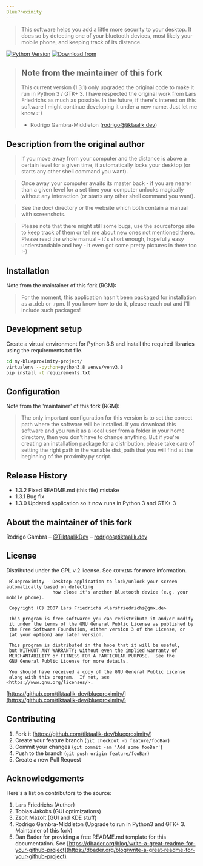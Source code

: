 ```yaml
---
BlueProximity
---
```

>This software helps you add a little more security to your
desktop. It does so by detecting one of your bluetooth devices, 
most likely your mobile phone, and keeping track of its distance. 

[![Python Version][python-image]][python-url]
[![Download from][github-downloads-image]][github-downloads-url]

>## Note from the maintainer of this fork ##
>This current version (1.3.1) only upgraded the original code to make it run in Python 3 / GTK+ 3.
I have respected the original work from Lars Friedrichs as much as possible.
In the future, if there's interest on this software I might continue developing it under a new name. Just let me know :-)
> - Rodrigo Gambra-Middleton (rodrigo@tiktaalik.dev)
## Description from the original author
>If you move away from your computer and the distance is above
a certain level for a 
given time, it automatically locks your desktop 
(or starts any other shell command you want).

>Once away your computer awaits its master back - if you are 
nearer than a given level for a set time your computer unlocks 
magically without any interaction 
(or starts any other shell command you want).

>See the doc/ directory or the website which both contain
a manual with screenshots.

>Please note that there might still some bugs, use the sourceforge 
site to keep track of them or tell me about new ones not mentioned 
there. 
>Please read the whole manual - it's short enough, hopefully easy 
understandable and hey - it even got some pretty pictures in there
too :-)

## Installation
Note from the maintainer of this fork (RGM):
>For the moment, this application hasn't been packaged for installation as a .deb or .rpm.
If you know how to do it, please reach out and I'll include such packages!

## Development setup

Create a virtual environment for Python 3.8 and install the 
required libraries using the requirements.txt file.

```sh
cd my-blueproximity-project/
virtualenv --python=python3.8 venvs/venv3.8
pip install -t requirements.txt
```

## Configuration
Note from the 'maintainer' of this fork (RGM):
>The only important configuration for this version is to set the correct path where the software will be installed.
If you download this software and you run it as a local user from a folder in your home directory,
then you don't have to change anything. But if you're creating an installation package for a distribution,
please take care of setting the right path in the variable dist_path that you will find at the beginning of the 
proximity.py script.

## Release History

* 1.3.2 Fixed README.md (this file) mistake
* 1.3.1 Bug fix
* 1.3.0 Updated application so it now runs in Python 3 and GTK+ 3

## About the maintainer of this fork

Rodrigo Gambra – [@TiktaalikDev](https://twitter.com/TiktaalikDev) – rodrigo@tiktaalik.dev

## License
Distributed under the GPL v.2 license. See ``COPYING`` for more information.

     Blueproximity - Desktop application to lock/unlock your screen automatically based on detecting
                     how close it's another Bluetooth device (e.g. your mobile phone).
    
     Copyright (C) 2007 Lars Friedrichs <larsfriedrichs@gmx.de>

     This program is free software: you can redistribute it and/or modify
     it under the terms of the GNU General Public License as published by
     the Free Software Foundation, either version 3 of the License, or
     (at your option) any later version.

     This program is distributed in the hope that it will be useful,
     but WITHOUT ANY WARRANTY; without even the implied warranty of
     MERCHANTABILITY or FITNESS FOR A PARTICULAR PURPOSE.  See the
     GNU General Public License for more details.

     You should have received a copy of the GNU General Public License
     along with this program.  If not, see <https://www.gnu.org/licenses/>.


[https://github.com/tiktaalik-dev/blueproximity/](https://github.com/tiktaalik-dev/blueproximity/)

## Contributing

1. Fork it (<https://github.com/tiktaalik-dev/blueproximity/>)
2. Create your feature branch (`git checkout -b feature/fooBar`)
3. Commit your changes (`git commit -am 'Add some fooBar'`)
4. Push to the branch (`git push origin feature/fooBar`)
5. Create a new Pull Request

## Acknowledgements

Here's a list on contributors to the source:
1. Lars Friedrichs (Author)
2. Tobias Jakobs (GUI optimizations)
3. Zsolt Mazolt (GUI and KDE stuff)
4. Rodrigo Gambra-Middleton (Upgrade to run in Python3 and GTK+ 3. Maintainer of this fork)
5. Dan Bader for providing a free README.md template for this documentation. 
See [https://dbader.org/blog/write-a-great-readme-for-your-github-project](https://dbader.org/blog/write-a-great-readme-for-your-github-project)

<!-- Markdown link & img dfn's -->
[python-image]: https://img.shields.io/badge/python-3.8-blue
[python-url]: https://www.python.org/downloads/release/python-370/
[github-downloads-image]: https://img.shields.io/badge/Download%20from-GitHub-orange
[github-downloads-url]: https://github.com/doctortoffu/Event-Info-Bot
